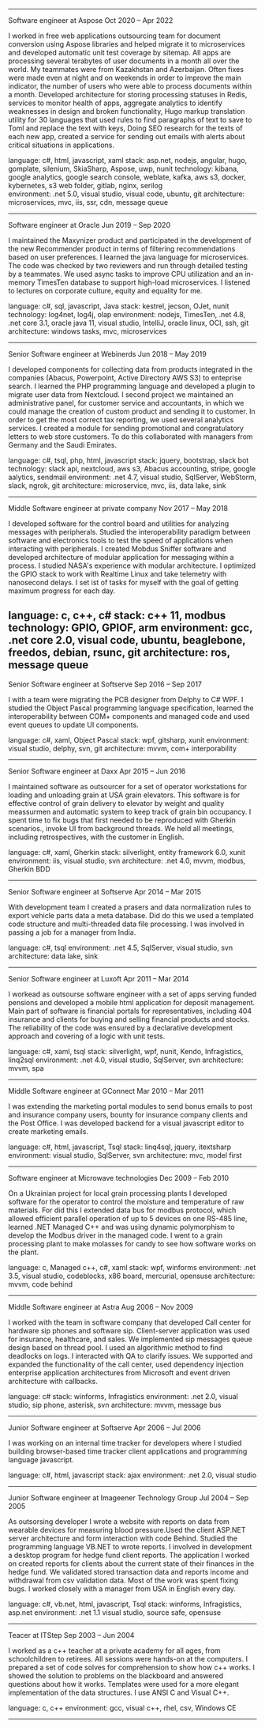 --------------
Software engineer at Aspose
Oct 2020 – Apr 2022

I worked in free web applications outsourcing team for document conversion using Aspose libraries and helped migrate it to microservices and developed automatic unit test coverage by sitemap. All apps are processing several terabytes of user documents in a month all over the world. My teammates were from Kazakhstan and Azerbaijan. Often fixes were made even at night and on weekends in order to improve the main indicator, the number of users who were able to process documents within a month. Developed architecture for storing processing statuses in Redis, services to monitor health of apps, aggregate analytics to identify weaknesses in design and broken functionality, Hugo markup translation utility for 30 languages that used rules to find paragraphs of text to save to Toml and replace the text with keys, Doing SEO research for the texts of each new app, created a service for sending out emails with alerts about critical situations in applications.

language: c#, html, javascript, xaml
stack: asp.net, nodejs, angular, hugo, gomplate, silenium, SkiaSharp, Aspose, uwp, nunit
technology: kibana, google analytics, google search console, weblate, kafka, aws s3, docker, kybernetes, s3 web folder, gitlab, nginx, serilog	
environment: .net 5.0, visual studio, visual code, ubuntu, git
architecture: microservices, mvc, iis, ssr, cdn, message queue
	
--------------

Software engineer at Oracle
Jun 2019 – Sep 2020
 

I maintained the Maxynizer product and participated in the development of the new Recommender product in terms of filtering recommendations based on user preferences. I learned the java language for microservices. The code was checked by two reviewers and run through detailed testing by a teammates. We used async tasks to improve CPU utilization and an in-memory TimesTen database to support high-load microservices. I listened to lectures on corporate culture, equity and equality for me.

language: c#, sql, javascript, Java
stack: kestrel, jecson, OJet, nunit
technology: log4net, log4j, olap
environment: nodejs, TimesTen, .net 4.8, .net core 3.1, oracle java 11, visual studio, IntelliJ, oracle linux, OCI, ssh, git
architecture: windows tasks, mvc, microservices

--------------
Senior Software engineer at Webinerds
Jun 2018 – May 2019

I developed components for collecting data from products integrated in the companies (Abacus, Powerpoint, Active Directory AWS S3) to enteprise search. I learned the PHP programming language and developed a plugin to migrate user data from Nextcloud. I second project we maintained an administrative panel, for customer service and accountants, in which we could manage the creation of custom product and sending it to customer. In order to get the most correct tax reporting, we used several analytics services. I created a module for sending promotional and congratulatory letters to web store customers. To do this collaborated with managers from Germany and the Saudi Emirates.

language: c#, tsql, php, html, javascript
stack: jquery, bootstrap, slack bot
technology: slack api, nextcloud, aws s3, Abacus accounting, stripe, google aalytics, sendmail
environment: .net 4.7, visual studio, SqlServer, WebStorm, slack, ngrok, git
architecture: microservice, mvc, iis, data lake, sink

--------------
Middle Software engineer at private company
Nov 2017 – May 2018

I developed software for the control board and utilities for analyzing messages with peripherals. Studied the interoperability paradigm between software and electronics tools to test the speed of applications when interacting with peripherals. I created Mobdus Sniffer software and developed architecture of modular application for messaging within a process. I studied NASA's experience with modular architecture. I optimized the GPIO stack to work with Realtime Linux and take telemetry with nanosecond delays. I set ist of tasks for myself with the goal of getting maximum progress for each day.

language: c, c++, c#
stack: c++ 11, modbus
technology: GPIO, GPIOF, arm
environment: gcc, .net core 2.0, visual code, ubuntu, beaglebone, freedos, debian, rsunc, git
architecture: ros, message queue
--------------
Senior Software engineer at Softserve
Sep 2016 – Sep 2017

I with a team were migrating the PCB designer from Delphy to C# WPF. I studied the Object Pascal programming language specification, learned the interoperability between COM+ components and managed code and used event queues to update UI components.

language: c#, xaml, Object Pascal
stack: wpf, gitsharp, xunit
environment: visual studio, delphy, svn, git
architecture: mvvm, com+ interporability

--------------
Senior Software engineer at Daxx
Apr 2015 – Jun 2016

I maintained software as outsourcer for a set of operator workstations for loading and unloading grain at USA grain elevators. This software is for effective control of grain delivery to elevator by weight and quality meassurmen and automatic system to keep track of grain bin occupancy. I spent time to fix bugs that first needed to be reproduced with Gherkin scenarios., invoke UI from background threads. We held all meetings, including retrospectives, with the customer in English.

language: c#, xaml, Gherkin
stack: silverlight, entity framework 6.0, xunit
environment: iis, visual studio, svn
architecture: .net 4.0, mvvm, modbus, Gherkin BDD

--------------
Senior Software engineer at Softserve
Apr 2014 – Mar 2015

With development team I created a prasers and data normalization rules to export vehicle parts data a meta database. Did do this we used a templated code structure and multi-threaded data file processing. I was involved in passing a job for a manager from India.

language: c#, tsql
environment: .net 4.5, SqlServer, visual studio, svn
architecture: data lake, sink

--------------
Senior Software engineer at Luxoft
Apr 2011 – Mar 2014

I workead as outsourse software engineer with a set of apps serving funded pensions and developed a mobile html application for deposit management. Main part of software is financial portals for representatives, including 404 insurance and clients for buying and selling financial products and stocks. The reliability of the code was ensured by a declarative development approach and covering of a logic with unit tests.

language: c#, xaml, tsql
stack: silverlight, wpf, nunit, Kendo, Infragistics, linq2sql
environment: .net 4.0, visual studio, SqlServer, svn
architecture: mvvm, spa

--------------
Middle Software engineer at GConnect
Mar 2010 – Mar 2011

I was extending the marketing portal modules to send bonus emails to post and insurance company users, bounty for insurance company clients and the Post Office. I was developed backend for a visual javascript editor to create marketing emails.

language: c#, html, javascript, Tsql
stack: linq4sql, jquery, itextsharp
environment: visual studio, SqlServer, svn
architecture: mvc, model first

--------------
Software engineer at Microwave technologies
Dec 2009 – Feb 2010

On a Ukrainian project for local grain processing plants I developed software for the operator to control the moisture and temperature of raw materials. For did this I extended data bus for modbus protocol, which allowed efficient parallel operation of up to 5 devices on one RS-485 line, learned .NET Managed C++ and was using dynamic polymorphism to develop the Modbus driver in the managed code. I went to a grain processing plant to make molasses for candy to see how software works on the plant.

language: c, Managed c++, c#, xaml
stack: wpf, winforms
environment: .net 3.5, visual studio, codeblocks, x86 board, mercurial, opensuse
architecture: mvvm, code behind

--------------
Middle Software engineer at Astra
Aug 2006 – Nov 2009

I worked with the team in software company that developed Call center for hardware sip phones and software sip. Client-server application was used for insurance, healthcare, and sales. We implemented sip messages queue design based on thread pool. I used an algorithmic method to find deadlocks on logs. I interacted with QA to clarify issues. We supported and expanded the functionality of the call center, used dependency injection enterprise application architectures from Microsoft and event driven architecture with callbacks.

language: c#
stack: winforms, Infragistics
environment: .net 2.0, visual studio, sip phone, asterisk, svn
architecture: mvvm, message bus

--------------
Junior Software engineer at Softserve
Apr 2006 – Jul 2006

I was working on an internal time tracker for developers where I studied building browser-based time tracker client applications and programming language javascript.

language: c#, html, javascript
stack: ajax
environment: .net 2.0, visual studio

--------------
Junior Software engineer at Imageener Technology Group
Jul 2004 – Sep 2005

As outsorsing developer I wrote a website with reports on data from wearable devices for measuring blood pressure.Used the client ASP.NET server architecture and form interaction with code Behind. Studied the programming language VB.NET to wrote reports. I involved in development a desktop program for hedge fund client reports. The application I worked on created reports for clients about the current state of their finances in the hedge fund. We validated stored transaction data and reports income and withdrawal from csv validation data. Most of the work was spent fixing bugs. I worked closely with a manager from USA in English every day.

language: c#, vb.net, html, javascript, Tsql
stack: winforms, Infragistics, asp.net
environment: .net 1.1 visual studio, source safe, opensuse

--------------

Teacer at ITStep 
Sep 2003 – Jun 2004

I worked as a c++ teacher at a private academy for all ages, from schoolchildren to retirees. All sessions were hands-on at the computers. I prepared a set of code solves for comprehension to show how c++ works. I showed the solution to problems on the blackboard and answered questions about how it works. Templates were used for a more elegant implementation of the data structures. I use ANSI C and Visual C++. 

language: c, c++
environment: gcc, visual c++, rhel, csv, Windows CE

--------------

